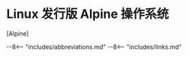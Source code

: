 # Linux 发行版 Alpine 操作系统

[Alpine]

<!----------------------------------------------------------------------------->

--8<-- "includes/abbreviations.md"
--8<-- "includes/links.md"
